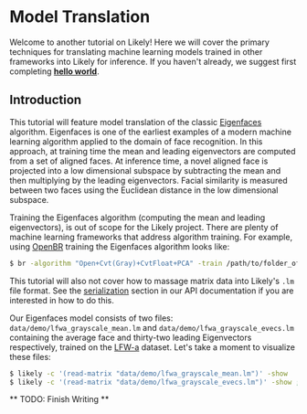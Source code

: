 Model Translation
=================

Welcome to another tutorial on Likely!
Here we will cover the primary techniques for translating machine learning models trained in other frameworks into Likely for inference.
If you haven't already, we suggest first completing **[hello world](?href=share/likely/hello_world/README.md)**.

Introduction
------------
This tutorial will feature model translation of the classic [Eigenfaces](http://s3.amazonaws.com/academia.edu.documents/30894770/jcn.pdf?AWSAccessKeyId=AKIAJ56TQJRTWSMTNPEA&Expires=1461877617&Signature=3ZPNU1mf2ntzKKDTmsPa%2FBvy%2Fa0%3D&response-content-disposition=inline%3B%20filename%3DEigenfaces_for_Recognition.pdf) algorithm.
Eigenfaces is one of the earliest examples of a modern machine learning algorithm applied to the domain of face recognition.
In this approach, at training time the mean and leading eigenvectors are computed from a set of aligned faces.
At inference time, a novel aligned face is projected into a low dimensional subspace by subtracting the mean and then multiplying by the leading eigenvectors.
Facial similarity is measured between two faces using the Euclidean distance in the low dimensional subspace.

Training the Eigenfaces algorithm (computing the mean and leading eigenvectors), is out of scope for the Likely project.
There are plenty of machine learning frameworks that address algorithm training.
For example, using [OpenBR](http://www.openbiometrics.org) training the Eigenfaces algorithm looks like:

```bash
$ br -algorithm "Open+Cvt(Gray)+CvtFloat+PCA" -train /path/to/folder_of_aligned_faces Eigenfaces.model
```

This tutorial will also not cover how to massage matrix data into Likely's `.lm` file format.
See the [serialization](https://s3.amazonaws.com/liblikely/doxygen/structlikely__matrix.html#serialization) section in our API documentation if you are interested in how to do this.

Our Eigenfaces model consists of two files: `data/demo/lfwa_grayscale_mean.lm` and `data/demo/lfwa_grayscale_evecs.lm` containing the average face and thirty-two leading Eigenvectors respectively, trained on the [LFW-a](http://www.openu.ac.il/home/hassner/data/lfwa/) dataset.
Let's take a moment to visualize these files:

```bash
$ likely -c '(read-matrix "data/demo/lfwa_grayscale_mean.lm")' -show
$ likely -c '(read-matrix "data/demo/lfwa_grayscale_evecs.lm")' -show ; Press any key to advance to the next Eigenvector
```

** TODO: Finish Writing **
